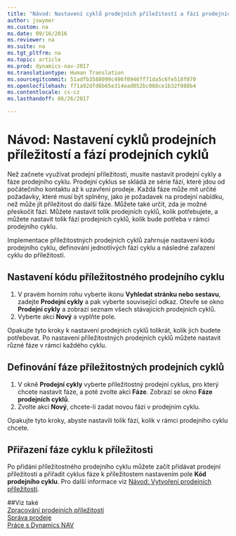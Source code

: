 ```yaml
---
title: "Návod: Nastavení cyklů prodejních příležitostí a fází prodejních cyklů"
author: jswymer
ms.custom: na
ms.date: 09/16/2016
ms.reviewer: na
ms.suite: na
ms.tgt_pltfrm: na
ms.topic: article
ms.prod: dynamics-nav-2017
ms.translationtype: Human Translation
ms.sourcegitcommit: 51adfb3588099c496f0946ff71da5c6fe518f070
ms.openlocfilehash: f71a92dfd6b65e314ead052bc088ce1b32f088b4
ms.contentlocale: cs-cz
ms.lasthandoff: 06/26/2017

---
```

# <a name="how-to-set-up-opportunity-sales-cycles-and-cycle-stages"></a>Návod: Nastavení cyklů prodejních příležitostí a fází prodejních cyklů
Než začnete využívat prodejní příležitosti, musíte nastavit prodejní cykly a fáze prodejního cyklu. Prodejní cyklus se skládá ze série fází, které jdou od počátečního kontaktu až k uzavření prodeje. Každá fáze může mít určité požadavky, které musí být splněny, jako je požadavek na prodejní nabídku, než může jít příležitost do další fáze. Můžete také určit, zda je možné přeskočit fázi. Můžete nastavit tolik prodejních cyklů, kolik potřebujete, a můžete nastavit tolik fází prodejních cyklů, kolik bude potřeba v rámci prodejního cyklu.

Implementace příležitostných prodejních cyklů zahrnuje nastavení kódu prodejního cyklu, definování jednotlivých fází cyklu a následné zařazení cyklu do příležitostí.

## <a name="to-set-up-an-opportunity-sales-cycle-code"></a>Nastavení kódu příležitostného prodejního cyklu
1. V pravém horním rohu vyberte ikonu **Vyhledat stránku nebo sestavu**, zadejte **Prodejní cykly** a pak vyberte související odkaz. Otevře se okno **Prodejní cykly** a zobrazí seznam všech stávajících prodejních cyklů.
2. Vyberte akci **Nový** a vyplňte pole.

Opakujte tyto kroky k nastavení prodejních cyklů tolikrát, kolik jich budete potřebovat. Po nastavení příležitostných prodejních cyklů můžete nastavit různé fáze v rámci každého cyklu.

## <a name="to-define-opportunity-sales-cycle-stages"></a>Definování fáze příležitostných prodejních cyklů
1. V okně **Prodejní cykly** vyberte příležitostný prodejní cyklus, pro který chcete nastavit fáze, a poté zvolte akci **Fáze**. Zobrazí se okno **Fáze prodejních cyklů**.
2. Zvolte akci **Nový**, chcete-li zadat novou fázi v prodejním cyklu.

Opakujte tyto kroky, abyste nastavili tolik fází, kolik v rámci prodejního cyklu chcete.

## <a name="to-assign-stage-cycle-to-an-opportunity"></a>Přiřazení fáze cyklu k příležitosti
Po přidání  příležitostného prodejního cyklu můžete začít přidávat prodejní příležitosti a přiřadit cyklus fáze k příležitostem nastavením pole **Kód prodejního cyklu**. Pro další informace viz [Návod: Vytvoření prodejních příležitostí](marketing-how-create-opportunities.md).

##<a name="see-also"></a>Viz také  
[Zpracování prodejních příležitostí](marketing-processing-sales-opportunities.md)  
[Správa prodeje](sales-manage-sales.md)  
[Práce s Dynamics NAV](ui-work-product.md)

